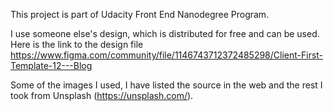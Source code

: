 This project is part of Udacity Front End Nanodegree Program.

I use someone else's design, which is distributed for free and can be used. Here is the link to the design file https://www.figma.com/community/file/1146743712372485298/Client-First-Template-12---Blog

Some of the images I used, I have listed the source in the web and the rest I took from Unsplash (https://unsplash.com/).